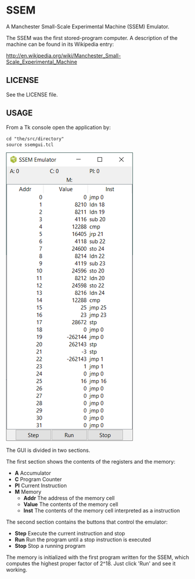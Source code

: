# SSEM

A Manchester Small-Scale Experimental Machine (SSEM) Emulator.

The SSEM was the first stored-program computer. A description of the
machine can be found in its Wikipedia entry:

  http://en.wikipedia.org/wiki/Manchester_Small-Scale_Experimental_Machine


## LICENSE

See the LICENSE file.

## USAGE

From a Tk console open the application by:

```
cd "the/src/directory"
source ssemgui.tcl
```

![SSEM GUI](./ssemgui.png)

The GUI is divided in two sections.

The first section shows the contents of the registers and the memory:

* **A** Accumulator
* **C** Program Counter
* **PI** Current Instruction
* **M** Memory
  * **Addr** The address of the memory cell
  * **Value** The contents of the memory cell
  * **Inst** The contents of the memory cell interpreted as a instruction

The second section contains the buttons that control the emulator: 

* **Step** Execute the current instruction and stop
* **Run** Run the program until a stop instruction is executed
* **Stop** Stop a running program

The memory is initialized with the first program written for the SSEM,
which computes the highest proper factor of 2^18. Just click 'Run' and see it working.


